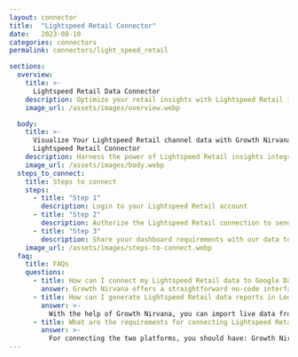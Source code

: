 ```yaml
---
layout: connector
title:  "Lightspeed Retail Connector"
date:   2023-08-10
categories: connectors
permalink: connectors/light_speed_retail

sections:
  overview:
    title: >-
      Lightspeed Retail Data Connector
    description: Optimize your retail insights with Lightspeed Retail integration. Seamlessly merge retail sales and inventory data from Lightspeed Retail with Looker Studio's analytical capabilities, unlocking insights that drive sales strategies, inventory management, and operational excellence.
    image_url: /assets/images/overview.webp

  body:
    title: >-
      Visualize Your Lightspeed Retail channel data with Growth Nirvana's
      Lightspeed Retail Connector
    description: Harness the power of Lightspeed Retail insights integrated into Looker Studio for strategic retail decisions.
    image_url: /assets/images/body.webp
  steps_to_connect:
    title: Steps to connect
    steps:
      - title: "Step 1"
        description: Login to your Lightspeed Retail account
      - title: "Step 2"
        description: Authorize the Lightspeed Retail connection to send data to Growth Nirvana
      - title: "Step 3"
        description: Share your dashboard requirements with our data team. We will build the report for you.
    image_url: /assets/images/steps-to-connect.webp
  faq:
    title: FAQs
    questions:
      - title: How can I connect my Lightspeed Retail data to Google Data Studio/Looker Studio?
        answer: Growth Nirvana offers a straightforward no-code interface to connect to Lightspeed Retail data sources.
      - title: How can I generate Lightspeed Retail data reports in Looker Studio?
        answer: >-
          With the help of Growth Nirvana, you can import live data from Lightspeed Retail into Looker Studio. These data can be viewed in charts, tables, and dashboards to generate branded reports that can be shared instantly.
      - title: What are the requirements for connecting Lightspeed Retail and Looker Studio?
        answer: >-
          For connecting the two platforms, you should have: Growth Nirvana Account and Lightspeed Retail Ads Account
---
```

